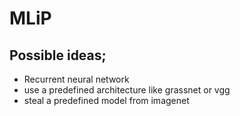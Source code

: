# MLiP
## Possible ideas;
- Recurrent neural network
- use a predefined architecture like grassnet or vgg
- steal a predefined model from imagenet
